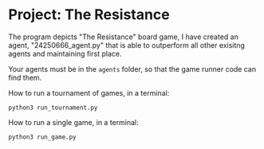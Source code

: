 # Project: The Resistance

The program depicts "The Resistance" board game, I have created an agent, "24250666_agent.py" that is able to outperform all other exisitng agents and maintaining first place. 

Your agents must be in the `agents` folder, so that the game runner code can find them.

How to run a tournament of games, in a terminal:
```
python3 run_tournament.py
```
How to run a single game, in a terminal:
```
python3 run_game.py
```